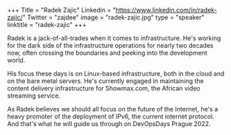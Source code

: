 +++
Title = "Radek Zajic"
Linkedin = "https://www.linkedin.com/in/radek-zajic/"
Twitter = "zajdee"
image = "radek-zajic.jpg"
type = "speaker"
linktitle = "radek-zajic"
+++

Radek is a jack-of-all-trades when it comes to infrastructure. He's working for the dark side of the infrastructure operations for nearly two decades now, often crossing the boundaries and peeking into the development world.

His focus these days is on Linux-based infrastructure, both in the cloud and on the bare metal servers. He's currently engaged in maintaining the content delivery infrastructure for Showmax.com, the African video streaming service.

As Radek believes we should all focus on the future of the Internet, he's a heavy promoter of the deployment of IPv6, the current internet protocol. And that's what he will guide us through on DevOpsDays Prague 2022.